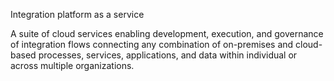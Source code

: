 Integration platform as a service

A suite of cloud services enabling development, execution, and governance of integration flows connecting any combination of on-premises and cloud-based processes, services, applications, and data within individual or across multiple organizations.